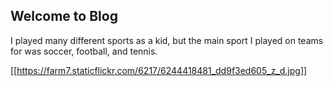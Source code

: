 ## Welcome to Blog

I played many different sports as a kid, but the main sport I played on teams for was soccer, football, and tennis.



[[https://farm7.staticflickr.com/6217/6244418481_dd9f3ed605_z_d.jpg]]
